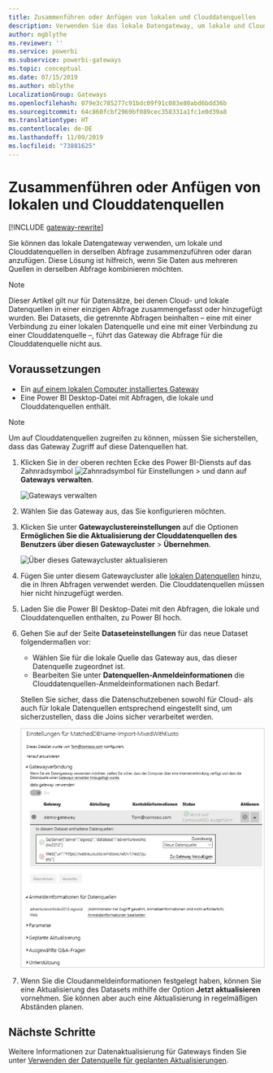 ```yaml
---
title: Zusammenführen oder Anfügen von lokalen und Clouddatenquellen
description: Verwenden Sie das lokale Datengateway, um lokale und Clouddatenquellen in derselben Abfrage zusammenzuführen oder daran anzufügen.
author: mgblythe
ms.reviewer: ''
ms.service: powerbi
ms.subservice: powerbi-gateways
ms.topic: conceptual
ms.date: 07/15/2019
ms.author: mblythe
LocalizationGroup: Gateways
ms.openlocfilehash: 079e3c785277c91bdc09f91c083e80abd6bdd36b
ms.sourcegitcommit: 64c860fcbf2969bf089cec358331a1fc1e0d39a8
ms.translationtype: HT
ms.contentlocale: de-DE
ms.lasthandoff: 11/09/2019
ms.locfileid: "73881625"
---
```

# <a name="merge-or-append-on-premises-and-cloud-data-sources"></a>Zusammenführen oder Anfügen von lokalen und Clouddatenquellen

[!INCLUDE [gateway-rewrite](includes/gateway-rewrite.md)]

Sie können das lokale Datengateway verwenden, um lokale und Clouddatenquellen in derselben Abfrage zusammenzuführen oder daran anzufügen. Diese Lösung ist hilfreich, wenn Sie Daten aus mehreren Quellen in derselben Abfrage kombinieren möchten.

>[!NOTE]
>Dieser Artikel gilt nur für Datensätze, bei denen Cloud- und lokale Datenquellen in einer einzigen Abfrage zusammengefasst oder hinzugefügt wurden. Bei Datasets, die getrennte Abfragen beinhalten – eine mit einer Verbindung zu einer lokalen Datenquelle und eine mit einer Verbindung zu einer Clouddatenquelle –, führt das Gateway die Abfrage für die Clouddatenquelle nicht aus.

## <a name="prerequisites"></a>Voraussetzungen

- Ein [auf einem lokalen Computer installiertes Gateway](/data-integration/gateway/service-gateway-install)
- Eine Power BI Desktop-Datei mit Abfragen, die lokale und Clouddatenquellen enthält.

>[!NOTE]
>Um auf Clouddatenquellen zugreifen zu können, müssen Sie sicherstellen, dass das Gateway Zugriff auf diese Datenquellen hat.

1. Klicken Sie in der oberen rechten Ecke des Power BI-Diensts auf das Zahnradsymbol ![Zahnradsymbol für Einstellungen](media/service-gateway-mashup-on-premises-cloud/icon-gear.png) >  und dann auf **Gateways verwalten**.

    ![Gateways verwalten](media/service-gateway-mashup-on-premises-cloud/manage-gateways.png)

2. Wählen Sie das Gateway aus, das Sie konfigurieren möchten.

3. Klicken Sie unter **Gatewayclustereinstellungen** auf die Optionen **Ermöglichen Sie die Aktualisierung der Clouddatenquellen des Benutzers über diesen Gatewaycluster** > **Übernehmen**.

    ![Über dieses Gatewaycluster aktualisieren](media/service-gateway-mashup-on-premises-cloud/refresh-gateway-cluster.png)

4. Fügen Sie unter diesem Gatewaycluster alle [lokalen Datenquellen](service-gateway-enterprise-manage-scheduled-refresh.md#add-a-data-source) hinzu, die in Ihren Abfragen verwendet werden. Die Clouddatenquellen müssen hier nicht hinzugefügt werden.

5. Laden Sie die Power BI Desktop-Datei mit den Abfragen, die lokale und Clouddatenquellen enthalten, zu Power BI hoch.

6. Gehen Sie auf der Seite **Dataseteinstellungen** für das neue Dataset folgendermaßen vor:

   - Wählen Sie für die lokale Quelle das Gateway aus, das dieser Datenquelle zugeordnet ist.
   - Bearbeiten Sie unter **Datenquellen-Anmeldeinformationen** die Clouddatenquellen-Anmeldeinformationen nach Bedarf.

    Stellen Sie sicher, dass die Datenschutzebenen sowohl für Cloud- als auch für lokale Datenquellen entsprechend eingestellt sind, um sicherzustellen, dass die Joins sicher verarbeitet werden.

     ![Dataseteinstellungen](media/service-gateway-mashup-on-premises-cloud/dataset-settings.png)

7. Wenn Sie die Cloudanmeldeinformationen festgelegt haben, können Sie eine Aktualisierung des Datasets mithilfe der Option **Jetzt aktualisieren** vornehmen. Sie können aber auch eine Aktualisierung in regelmäßigen Abständen planen.

## <a name="next-steps"></a>Nächste Schritte

Weitere Informationen zur Datenaktualisierung für Gateways finden Sie unter [Verwenden der Datenquelle für geplanten Aktualisierungen](service-gateway-enterprise-manage-scheduled-refresh.md#use-the-data-source-for-scheduled-refresh).
